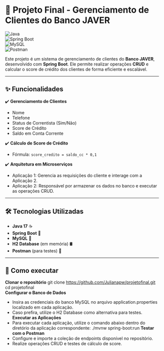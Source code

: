 # 🏦 Projeto Final - Gerenciamento de Clientes do Banco JAVER  

![Java](https://img.shields.io/badge/Java-17-blue?style=flat-square&logo=java)  
![Spring Boot](https://img.shields.io/badge/Spring%20Boot-3.0-green?style=flat-square&logo=springboot)  
![MySQL](https://img.shields.io/badge/MySQL-8.0-blue?style=flat-square&logo=mysql)  
![Postman](https://img.shields.io/badge/Postman-Test-orange?style=flat-square&logo=postman)  

Este projeto é um sistema de gerenciamento de clientes do **Banco JAVER**, desenvolvido com **Spring Boot**. Ele permite realizar operações **CRUD** e calcular o score de crédito dos clientes de forma eficiente e escalável.  

---

## ✨ Funcionalidades  
✔️ **Gerenciamento de Clientes**  
- Nome  
- Telefone  
- Status de Correntista (Sim/Não)  
- Score de Crédito  
- Saldo em Conta Corrente  

✔️ **Cálculo de Score de Crédito**  
- Fórmula: `score_credito = saldo_cc * 0,1`  

✔️ **Arquitetura em Microserviços**  
- Aplicação 1: Gerencia as requisições do cliente e interage com a Aplicação 2.  
- Aplicação 2: Responsável por armazenar os dados no banco e executar as operações CRUD.  
---
## 🛠️ Tecnologias Utilizadas  
- **Java 17** ☕  
- **Spring Boot** 🚀  
- **MySQL** 🐬  
- **H2 Database** (em memória) 🛢️  
- **Postman** (para testes) 🧪  
---
## 🚀 Como executar  

 **Clonar o repositório**
git clone https://github.com/Julianapw/projetofinal.git
cd projetofinal  
**Configurar o Banco de Dados**
- Insira as credenciais do banco MySQL no arquivo application.properties localizado em cada aplicação.
- Caso prefira, utilize o H2 Database como alternativa para testes.  
**Executar as Aplicações**
- Para executar cada aplicação, utilize o comando abaixo dentro do diretório da aplicação correspondente:
./mvnw spring-boot:run
**Testar com o Postman**
- Configure e importe a coleção de endpoints disponível no repositório.
- Realize operações CRUD e testes de cálculo de score.
